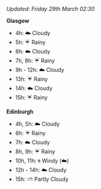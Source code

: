 *Updated: Friday 29th March 02:30*

**Glasgow**

* 4h: :cloud: Cloudy
* 5h: :umbrella: Rainy
* 6h: :cloud: Cloudy
* 7h, 8h: :umbrella: Rainy
* 9h - 12h: :cloud: Cloudy
* 13h: :umbrella: Rainy
* 14h: :cloud: Cloudy
* 15h: :umbrella: Rainy

**Edinburgh**

* 4h, 5h: :cloud: Cloudy
* 6h: :umbrella: Rainy
* 7h: :cloud: Cloudy
* 8h, 9h: :umbrella: Rainy
* 10h, 11h: :cyclone: Windy (:cloud:)
* 12h - 14h: :cloud: Cloudy
* 15h: :partly_sunny: Partly Cloudy
